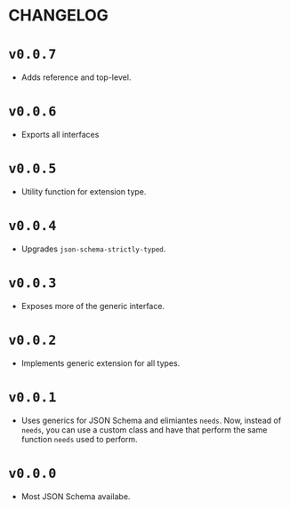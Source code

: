 # CHANGELOG

# `v0.0.7`

* Adds reference and top-level.

# `v0.0.6`

* Exports all interfaces

# `v0.0.5`

* Utility function for extension type.

# `v0.0.4`

* Upgrades `json-schema-strictly-typed`.

# `v0.0.3`

* Exposes more of the generic interface.

# `v0.0.2`

* Implements generic extension for all types.

# `v0.0.1`

* Uses generics for JSON Schema and elimiantes `needs`.  Now, instead of `needs`, you can use a custom class and have that perform the same function `needs` used to perform.

# `v0.0.0`

* Most JSON Schema availabe.